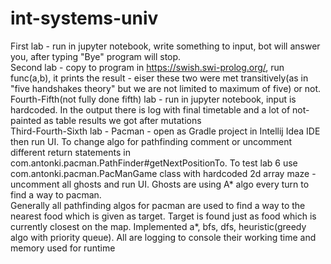 # int-systems-univ
First lab - run in jupyter notebook, write something to input, bot will answer you, after typing "Bye" program will stop.  
Second lab - copy to program in https://swish.swi-prolog.org/, run func(a,b), it prints the result - eiser these two were met transitively(as in "five handshakes theory" but we are not limited to maximum of five) or not.    
Fourth-Fifth(not fully done fifth) lab - run in jupyter notebook, input is hardcoded. In the output there is log with final timetable and a lot of not-painted as table results we got after mutations  
Third-Fourth-Sixth lab - Pacman - open as Gradle project in Intellij Idea IDE then run UI. To change algo for pathfinding comment or uncomment different return statements in com.antonki.pacman.PathFinder#getNextPositionTo. To test lab 6 use com.antonki.pacman.PacManGame class with hardcoded 2d array maze - uncomment all ghosts and run UI. Ghosts are using A* algo every turn to find a way to pacman.  
Generally all pathfinding algos for pacman are used to find a way to the nearest food which is given as target. Target is found just as food which is currently closest on the map. Implemented a*, bfs, dfs, heuristic(greedy algo with priority queue). All are logging to console their working time and memory used for runtime
